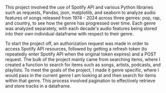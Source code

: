 This project involved the use of Spotify API and various Python libraries such as requests, Pandas, json, matplotlib, and seaborn to analyze audio features of songs released from 1974 - 2024 across three genres: pop, rap, and country, to see how the genre has progressed over time. Each genre was analyzed separately, with each decade's audio features being stored into their own individual dataframe with respect to their genre. 

To start the project off, an authorization request was made in order to access Spotify API resources, followed by getting a refresh token (to repeatedly enter Spotify API when the original token expires) and a POST request. The bulk of the project mainly came from searching items, where I created a function to search for items such as songs, artists, podcasts, and playlists. To meet the goals of the project, I made it genre specific, where I would pass in the current genre I am looking at and then search for items within that genre. This process involved pagination to effectively retrieve and store tracks in a dataframe. 
